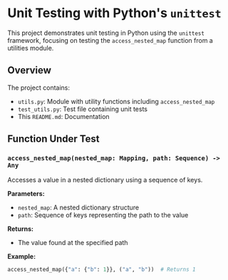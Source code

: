 # Unit Testing with Python's `unittest`

This project demonstrates unit testing in Python using the `unittest` framework, focusing on testing the `access_nested_map` function from a utilities module.

## Overview

The project contains:

- `utils.py`: Module with utility functions including `access_nested_map`
- `test_utils.py`: Test file containing unit tests
- This `README.md`: Documentation

## Function Under Test

### `access_nested_map(nested_map: Mapping, path: Sequence) -> Any`

Accesses a value in a nested dictionary using a sequence of keys.

**Parameters:**

- `nested_map`: A nested dictionary structure
- `path`: Sequence of keys representing the path to the value

**Returns:**

- The value found at the specified path

**Example:**

```python
access_nested_map({"a": {"b": 1}}, ("a", "b"))  # Returns 1
```
